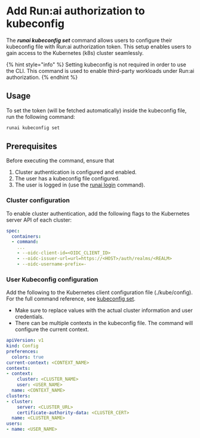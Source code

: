 # Add Run:ai authorization to kubeconfig

The _**runai kubeconfig set**_ command allows users to configure their kubeconfig file with Run:ai authorization token. This setup enables users to gain access to the Kubernetes (k8s) cluster seamlessly.

{% hint style="info" %}
Setting kubeconfig is not required in order to use the CLI. This command is used to enable third-party workloads under Run:ai authorization.
{% endhint %}

## Usage

To set the token (will be fetched automatically) inside the kubeconfig file, run the following command:

```sh
runai kubeconfig set
```

## Prerequisites

Before executing the command, ensure that

1. Cluster authentication is configured and enabled.
2. The user has a kubeconfig file configured.
3. The user is logged in (use the [runai login](broken-reference/) command).

### Cluster configuration

To enable cluster authentication, add the following flags to the Kubernetes server API of each cluster:

```yaml
spec:
  containers:
  - command:
    ...
    - --oidc-client-id=<OIDC_CLIENT_ID>
    - --oidc-issuer-url=url=https://<HOST>/auth/realms/<REALM>
    - --oidc-username-prefix=-
```

### User Kubeconfig configuration

Add the following to the Kubernetes client configuration file (./kube/config). For the full command reference, see [kubeconfig set](broken-reference/).

* Make sure to replace values with the actual cluster information and user credentials.
* There can be multiple contexts in the kubeconfig file. The command will configure the current context.

```yaml
apiVersion: v1
kind: Config
preferences:
  colors: true
current-context: <CONTEXT_NAME>
contexts:
- context:
    cluster: <CLUSTER_NAME>
    user: <USER_NAME>
  name: <CONTEXT_NAME>
clusters:
- cluster:
    server: <CLUSTER_URL>
    certificate-authority-data: <CLUSTER_CERT>
  name: <CLUSTER_NAME>
users:
- name: <USER_NAME>
```
